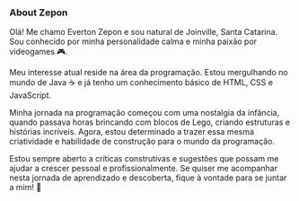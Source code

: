 ### About Zepon

Olá! Me chamo Everton Zepon e sou natural de Joinville, Santa Catarina.
Sou conhecido por minha personalidade calma e minha paixão por videogames 🎮.

Meu interesse atual reside na área da programação.
Estou mergulhando no mundo de Java ☕ e já tenho um conhecimento básico de HTML, CSS e JavaScript.

Minha jornada na programação começou com uma nostalgia da infância, quando passava horas brincando com blocos de Lego, criando estruturas e histórias incríveis. Agora, estou determinado a trazer essa mesma criatividade e habilidade de construção para o mundo da programação.

Estou sempre aberto a críticas construtivas e sugestões que possam me ajudar a crescer pessoal e profissionalmente. Se quiser me acompanhar nesta jornada de aprendizado e descoberta, fique à vontade para se juntar a mim! 🚀
